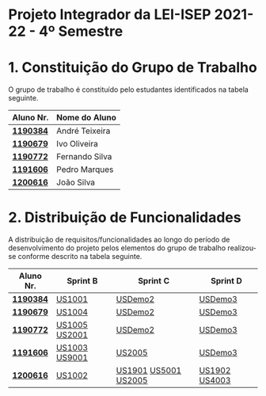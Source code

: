 # Projeto Integrador da LEI-ISEP 2021-22 - 4º Semestre

# 1. Constituição do Grupo de Trabalho

O grupo de trabalho é constituído pelo estudantes identificados na tabela seguinte.

| Aluno Nr.	   | Nome do Aluno			    |
|--------------|------------------------------|
| **[1190384](../1190384/ListaFuncionalidadesEstudante.md)**    | André Teixeira               |
| **[1190679](../1190679/ListaFuncionalidadesEstudante.md)**    | Ivo Oliveira                 |
| **[1190772](../1190772/ListaFuncionalidadesEstudante.md)**    | Fernando Silva               |
| **[1191606](../1191606/ListaFuncionalidadesEstudante.md)**    | Pedro Marques                |
| **[1200616](../1200616/ListaFuncionalidadesEstudante.md)**    | João Silva                   |


# 2. Distribuição de Funcionalidades ###

A distribuição de requisitos/funcionalidades ao longo do período de desenvolvimento do projeto pelos elementos do grupo de trabalho realizou-se conforme descrito na tabela seguinte.

| Aluno Nr.	| Sprint B | Sprint C | Sprint D |
|------------|----------|----------|----------|
| [**1190384**](../1190384/ListaFuncionalidadesEstudante.md)| [US1001](../docs/US1001/ProcessoEngenhariaFuncionalidade.md)| [USDemo2](/docs/USDemo2)| [USDemo3](/docs/USDemo3) |
| [**1190679**](../1190679/ListaFuncionalidadesEstudante.md)| [US1004](../1190679/US1004/ProcessoEngenhariaFuncionalidade.md)| [USDemo2](/docs/USDemo2)| [USDemo3](/docs/USDemo3) |
| [**1190772**](../1190772/ListaFuncionalidadesEstudante.md)| [US1005](../1190772/US1005/ProcessoEngenhariaFuncionalidade.md) [US2001](../1190772/US2001/ProcessoEngenhariaFuncionalidade.md)| [USDemo2](/docs/USDemo2)| [USDemo3](/docs/USDemo3) |
| [**1191606**](../1191606/ListaFuncionalidadesEstudante.md)| [US1003](../1191606/SprintB/US1003/ProcessoEngenhariaFuncionalidade.md) [US9001](../1191606/SprintB/US9001/ProcessoEngenhariaFuncionalidade.md)| [US2005](../1191606/US2005/ProcessoEngenhariaFuncionalidade.md)| [USDemo3](/docs/USDemo3) |
| [**1200616**](../1200616/ListaFuncionalidadesEstudante.md)| [US1002](../1200616/US1002/ProcessoEngenhariaFuncionalidade.md)| [US1901](../1200616/US1901/ProcessoEngenhariaFuncionalidade.md) [US5001](../1200616/US5001/ProcessoEngenhariaFuncionalidade.md) [US2005](../1191606/US2005/ProcessoEngenhariaFuncionalidade.md)| [US1902](../1200616/US1902/ProcessoEngenhariaFuncionalidade.md) [US4003](../1191606/US4003/ProcessoEngenhariaFuncionalidade.md) |
